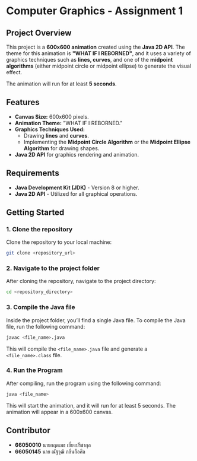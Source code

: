 # Computer Graphics - Assignment 1

## Project Overview

This project is a **600x600 animation** created using the **Java 2D API**. The theme for this animation is **"WHAT IF I REBORNED"**, and it uses a variety of graphics techniques such as **lines, curves**, and one of the **midpoint algorithms** (either midpoint circle or midpoint ellipse) to generate the visual effect.

The animation will run for at least **5 seconds**.

## Features
- **Canvas Size:** 600x600 pixels.
- **Animation Theme:** "WHAT IF I REBORNED."
- **Graphics Techniques Used:**
  - Drawing **lines** and **curves**.
  - Implementing the **Midpoint Circle Algorithm** or the **Midpoint Ellipse Algorithm** for drawing shapes.
- **Java 2D API** for graphics rendering and animation.

## Requirements

- **Java Development Kit (JDK)** - Version 8 or higher.
- **Java 2D API** - Utilized for all graphical operations.

## Getting Started

### 1. Clone the repository

Clone the repository to your local machine:

```bash
git clone <repository_url>
```

### 2. Navigate to the project folder

After cloning the repository, navigate to the project directory:

```bash
cd <repository_directory>
```

###  3. Compile the Java file

Inside the project folder, you’ll find a single Java file. To compile the Java file, run the following command:

```bash
javac <file_name>.java
```

This will compile the `<file_name>.java` file and generate a `<file_name>.class` file.

### 4. Run the Program

After compiling, run the program using the following command:

```bash
java <file_name>
```

This will start the animation, and it will run for at least 5 seconds. The animation will appear in a 600x600 canvas.

## Contributor

- **66050010** นายกฤตเมธ เยี่ยงปรีชากุล
- **66050145** นาย ณัฐวุฒิ กลิ่นถือศิล
